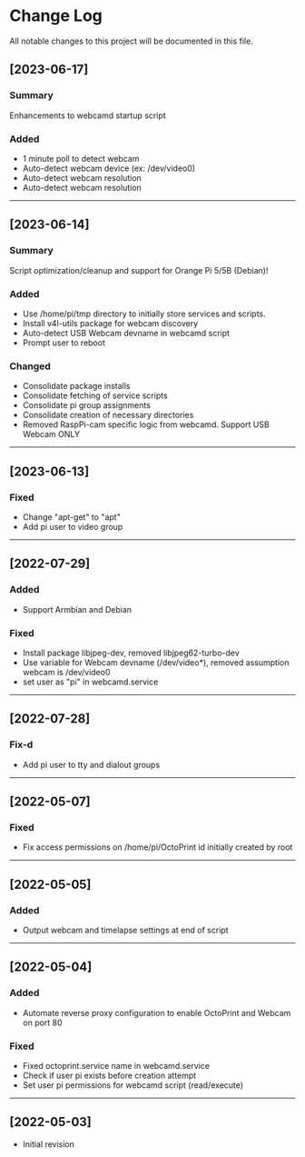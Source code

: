 
# Change Log
All notable changes to this project will be documented in this file.

## [2023-06-17]
### Summary
Enhancements to webcamd startup script

### Added
- 1 minute poll to detect webcam
- Auto-detect webcam device (ex: /dev/video0)
- Auto-detect webcam resolution
- Auto-detect webcam resolution
---

## [2023-06-14]
### Summary
Script optimization/cleanup and support for Orange Pi 5/5B (Debian)!

### Added
- Use /home/pi/tmp directory to initially store services and scripts.
- Install v4l-utils package for webcam discovery
- Auto-detect USB Webcam devname in webcamd script
- Prompt user to reboot
### Changed
- Consolidate package installs
- Consolidate fetching of service scripts
- Consolidate pi group assignments
- Consolidate creation of necessary directories
- Removed RaspPi-cam specific logic from webcamd.  Support USB Webcam ONLY
---

## [2023-06-13]
### Fixed
- Change "apt-get" to "apt"
- Add pi user to video group
---

## [2022-07-29]
### Added
- Support Armbian and Debian
### Fixed
- Install package libjpeg-dev, removed libjpeg62-turbo-dev
- Use variable for Webcam devname (/dev/video*), removed assumption webcam is /dev/video0
- set user as "pi" in webcamd.service
---

## [2022-07-28]
### Fix-d
- Add pi user to tty and dialout groups
---

## [2022-05-07]
### Fixed
- Fix access permissions on /home/pi/OctoPrint id initially created by root
---

## [2022-05-05]
### Added
- Output webcam and timelapse settings at end of script
---

## [2022-05-04]
### Added
- Automate reverse proxy configuration to enable OctoPrint and Webcam on port 80
### Fixed
- Fixed octoprint.service name in webcamd.service
- Check if user pi exists before creation attempt
- Set user pi permissions for webcamd script (read/execute)
---

## [2022-05-03]
- Initial revision
